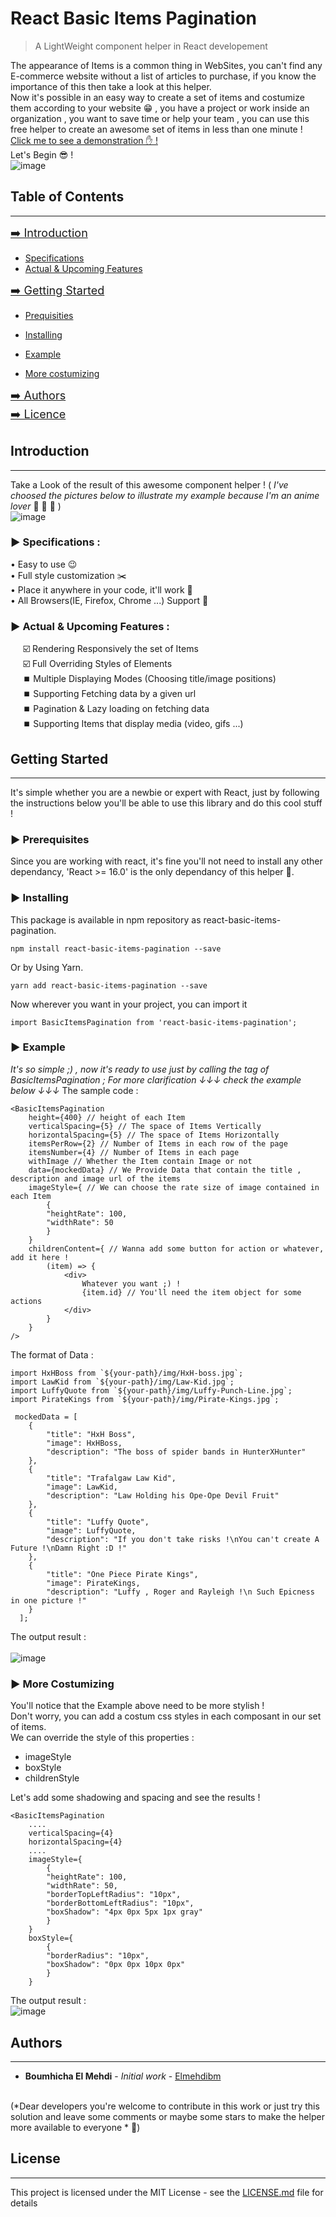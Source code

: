 # React Basic Items Pagination

> A LightWeight component helper in React developement

The appearance of Items is a common thing in WebSites, you can't find any E-commerce website without a list of articles to purchase, if you know the importance of this then take a look at this helper.<br>
Now it's possible in an easy way to create a set of items and costumize them according to your website  😁 , you have a project or work inside an organization , you want to save time or help your team , you can use this free helper to create an awesome set of items in less than one minute !
<br>
[Click me to see a demonstration ✋ !](https://demo-react-basic-items-pagination.netlify.com/)
<br>
Let's Begin  😎 !
<br>
![image](https://drive.google.com/uc?export=view&id=1vAlMWgpf4lJ6GWr6bIaIPW4QRlxB9SVH)
## Table of Contents 
---
<div style="font-size:18px"> <a style="color: currentColor" href="#intro"> ➡️  Introduction </a> </div>
<ul>
    <a style="color: currentColor" href="#specs"><li>Specifications</li></a>
    <a style="color: currentColor" href="#features"><li>Actual & Upcoming Features</li></a>
</ul>
<div style="font-size:18px"> <a  style="color: currentColor" href="#start"> ➡️  Getting Started </a></div>
<ul><a style="color:currentColor" href="#prerequisites"><li>Prequisities</li></a></ul>
<ul><a style="color:currentColor" href="#install"><li>Installing</li></a></ul>
<ul><a style="color:currentColor" href="#example"><li>Example</li></a></ul>
<ul><a style="color:currentColor" href="#custom"><li>More costumizing</li></a></ul>
<div style="font-size:18px"><a style="color:currentColor" href="#author"> ➡️  Authors </a></div>
<div style="font-size:18px"><a style="color:currentColor" href="#licence"> ➡️  Licence </a></div>

<div id="intro">

## Introduction
------

Take a Look of the result of this awesome component helper ! ( *I've choosed the pictures below to illustrate my example because I'm an anime lover*  🤣  🤣  🤣  ) 
<br>
![image](https://drive.google.com/uc?export=view&id=1ASBZVBkM7DKAcPz-xEVgEo0QQbHxvsM8)

<div id="specs">

### ► Specifications :
• Easy to use 😉
<br> • Full style customization ✂️
<br> • Place it anywhere in your code, it'll work 🎯
<br> • All Browsers(IE, Firefox, Chrome ...) Support 🚀

</div>
<div id ="features">

###  ►  Actual & Upcoming Features :
&nbsp;&nbsp;&nbsp;&nbsp;&nbsp;☑️ Rendering Responsively the set of Items<br>
&nbsp;&nbsp;&nbsp;&nbsp;&nbsp;☑️ Full Overriding Styles of Elements<br>
&nbsp;&nbsp;&nbsp;&nbsp;&nbsp;⏹️ Multiple Displaying Modes (Choosing title/image positions)<br>
&nbsp;&nbsp;&nbsp;&nbsp;&nbsp;⏹️ Supporting Fetching data by a given url <br>
&nbsp;&nbsp;&nbsp;&nbsp;&nbsp;⏹️ Pagination & Lazy loading on fetching data <br>
&nbsp;&nbsp;&nbsp;&nbsp;&nbsp;⏹️ Supporting Items that display media (video, gifs ...) <br>

</div>
</div>
<div id="start">

## Getting Started
------
It's simple whether you are a newbie or expert with React, just by following the instructions below you'll be able to use this library and do this cool stuff !
<div id="prerequisites">

###  ►  Prerequisites
</div>

Since you are working with react, it's fine you'll not need to install any other dependancy, 'React >= 16.0' is the only dependancy of this helper 🤗.
<div id="install">

###  ►  Installing
</div>

This package is available in npm repository as react-basic-items-pagination.
`````
npm install react-basic-items-pagination --save
`````
Or by Using Yarn.
`````
yarn add react-basic-items-pagination --save
`````
Now wherever you want in your project, you can import it
`````
import BasicItemsPagination from 'react-basic-items-pagination';
`````
<div id="example">

###  ►  Example
</div>

*It's so simple ;) , now it's ready to use just by calling the tag of BasicItemsPagination ; For more clarification ↓↓↓ check the example below ↓↓↓*
The sample code :
```
<BasicItemsPagination
    height={400} // height of each Item
    verticalSpacing={5} // The space of Items Vertically
    horizontalSpacing={5} // The space of Items Horizontally
    itemsPerRow={2} // Number of Items in each row of the page
    itemsNumber={4} // Number of Items in each page
    withImage // Whether the Item contain Image or not
    data={mockedData} // We Provide Data that contain the title , description and image url of the items
    imageStyle={ // We can choose the rate size of image contained in each Item
        {
        "heightRate": 100,
        "widthRate": 50
        }
    }
    childrenContent={ // Wanna add some button for action or whatever, add it here !
        (item) => {
            <div>
                Whatever you want ;) !
                {item.id} // You'll need the item object for some actions
            </div>
        }
    }
/>
```
The format of Data :
```
import HxHBoss from `${your-path}/img/HxH-boss.jpg`;
import LawKid from `${your-path}/img/Law-Kid.jpg`;
import LuffyQuote from `${your-path}/img/Luffy-Punch-Line.jpg`;
import PirateKings from `${your-path}/img/Pirate-Kings.jpg`;

 mockedData = [
    {
        "title": "HxH Boss",
        "image": HxHBoss,
        "description": "The boss of spider bands in HunterXHunter"
    },
    {
        "title": "Trafalgaw Law Kid",
        "image": LawKid,
        "description": "Law Holding his Ope-Ope Devil Fruit"
    },
    {
        "title": "Luffy Quote",
        "image": LuffyQuote,
        "description": "If you don't take risks !\nYou can't create A Future !\nDamn Right :D !"
    },
    {
        "title": "One Piece Pirate Kings",
        "image": PirateKings,
        "description": "Luffy , Roger and Rayleigh !\n Such Epicness in one picture !"
    }
  ];
```
The output result :
<br><br>
![image](https://drive.google.com/uc?export=view&id=1fw1llhEseuTqODh9wIvbnIvgp2fSh6M7)

<div id="custom">

### ► More Costumizing 
</div>
You'll notice that the Example above need to be more stylish !
<br>
Don't worry, you can add a costum css styles in each composant in our set of items.
<br>
We can override the style of this properties :
<br>
<ul>
<li>
imageStyle
</li>
<li>
boxStyle
</li>
<li>
childrenStyle
</li>
</ul>
Let's add some shadowing and spacing and see the results !
<br>

````
<BasicItemsPagination
    ....
    verticalSpacing={4}
    horizontalSpacing={4}
    ....
    imageStyle={
        {
        "heightRate": 100,
        "widthRate": 50,
        "borderTopLeftRadius": "10px",
        "borderBottomLeftRadius": "10px",
        "boxShadow": "4px 0px 5px 1px gray"
        }
    }
    boxStyle={
        {
        "borderRadius": "10px",
        "boxShadow": "0px 0px 10px 0px"
        }
    }
````
The output result :
<br>
![image](https://drive.google.com/uc?export=view&id=1AxfQa1LZBbjamvVj7PIrtvGRzRnf5cqC)

</div>
<div id="author">

## Authors
</div>

-------
* **Boumhicha El Mehdi** - *Initial work* - [Elmehdibm](https://github.com/elmehdibm/)
<br>
(*Dear developers you're welcome to contribute in this work or just try this solution and leave some comments or maybe some stars to make the helper more available to everyone * 🙏)

<div id="licence">

## License
</div>

--------
This project is licensed under the MIT License - see the [LICENSE.md](.\LICENSE.md) file for details
